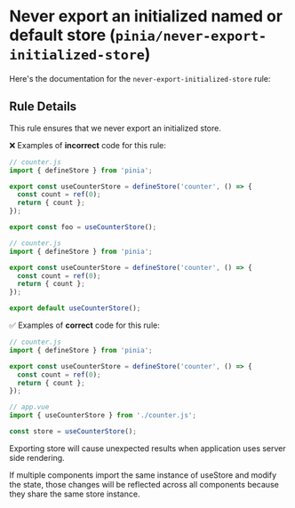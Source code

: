 # Never export an initialized named or default store (`pinia/never-export-initialized-store`)

<!-- end auto-generated rule header -->

Here's the documentation for the `never-export-initialized-store` rule:

## Rule Details

This rule ensures that we never export an initialized store.

❌ Examples of **incorrect** code for this rule:

```js
// counter.js
import { defineStore } from 'pinia';

export const useCounterStore = defineStore('counter', () => {
  const count = ref(0);
  return { count };
});

export const foo = useCounterStore();
```

```js
// counter.js
import { defineStore } from 'pinia';

export const useCounterStore = defineStore('counter', () => {
  const count = ref(0);
  return { count };
});

export default useCounterStore();
```

✅ Examples of **correct** code for this rule:

```js
// counter.js
import { defineStore } from 'pinia';

export const useCounterStore = defineStore('counter', () => {
  const count = ref(0);
  return { count };
});
```

```js
// app.vue
import { useCounterStore } from './counter.js';

const store = useCounterStore();
```

Exporting store will cause unexpected results when application uses server side rendering.

If multiple components import the same instance of useStore and modify the state, those changes will be reflected across all components because they share the same store instance.
